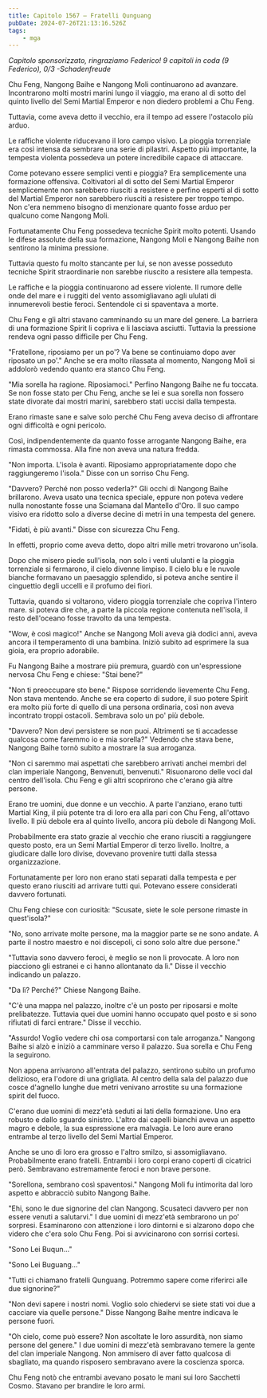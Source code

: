 ```yaml
---
title: Capitolo 1567 – Fratelli Qunguang
pubDate: 2024-07-26T21:13:16.526Z
tags:
    - mga
---
```



<em>Capitolo sponsorizzato, ringraziamo Federico!
9 capitoli in coda (9 Federico), 0/3
-Schadenfreude</em>


Chu Feng, Nangong Baihe e Nangong Moli continuarono ad avanzare. Incontrarono molti mostri marini lungo il viaggio, ma erano al di sotto del quinto livello del Semi Martial Emperor e non diedero problemi a Chu Feng.


Tuttavia, come aveva detto il vecchio, era il tempo ad essere l'ostacolo più arduo.


Le raffiche violente riducevano il loro campo visivo. La pioggia torrenziale era così intensa da sembrare una serie di pilastri. Aspetto più importante, la tempesta violenta possedeva un potere incredibile capace di attaccare.


Come potevano essere semplici venti e pioggia? Era semplicemente una formazione offensiva. Coltivatori al di sotto del Semi Martial Emperor semplicemente non sarebbero riusciti a resistere e perfino esperti al di sotto del Martial Emperor non sarebbero riusciti a resistere per troppo tempo. Non c'era nemmeno bisogno di menzionare quanto fosse arduo per qualcuno come Nangong Moli.


Fortunatamente Chu Feng possedeva tecniche Spirit molto potenti. Usando le difese assolute della sua formazione, Nangong Moli e Nangong Baihe non sentirono la minima pressione.


Tuttavia questo fu molto stancante per lui, se non avesse posseduto tecniche Spirit straordinarie non sarebbe riuscito a resistere alla tempesta.


Le raffiche e la pioggia continuarono ad essere violente. Il rumore delle onde del mare e i ruggiti del vento assomigliavano agli ululati di innumerevoli bestie feroci. Sentendole ci si spaventava a morte.


Chu Feng e gli altri stavano camminando su un mare del genere. La barriera di una formazione Spirit li copriva e li lasciava asciutti. Tuttavia la pressione rendeva ogni passo difficile per Chu Feng.


"Fratellone, riposiamo per un po'? Va bene se continuiamo dopo aver riposato un po'." Anche se era molto rilassata al momento, Nangong Moli si addolorò vedendo quanto era stanco Chu Feng.


"Mia sorella ha ragione. Riposiamoci." Perfino Nangong Baihe ne fu toccata. Se non fosse stato per Chu Feng, anche se lei e sua sorella non fossero state divorate dai mostri marini, sarebbero stati uccisi dalla tempesta.


Erano rimaste sane e salve solo perché Chu Feng aveva deciso di affrontare ogni difficoltà e ogni pericolo.


Così, indipendentemente da quanto fosse arrogante Nangong Baihe, era rimasta commossa. Alla fine non aveva una natura fredda.


"Non importa. L'isola è avanti. Riposiamo appropriatamente dopo che raggiungeremo l'isola." Disse con un sorriso Chu Feng.


"Davvero? Perché non posso vederla?" Gli occhi di Nangong Baihe brillarono. Aveva usato una tecnica speciale, eppure non poteva vedere nulla nonostante fosse una Sciamana dal Mantello d'Oro. Il suo campo visivo era ridotto solo a diverse decine di metri in una tempesta del genere.


"Fidati, è più avanti." Disse con sicurezza Chu Feng.


In effetti, proprio come aveva detto, dopo altri mille metri trovarono un'isola.


Dopo che misero piede sull'isola, non solo i venti ululanti e la pioggia torrenziale si fermarono, il cielo divenne limpiso. Il cielo blu e le nuvole bianche formavano un paesaggio splendido, si poteva anche sentire il cinguettio degli uccelli e il profumo dei fiori.


Tuttavia, quando si voltarono, videro pioggia torrenziale che copriva l'intero mare. si poteva dire che, a parte la piccola regione contenuta nell'isola, il resto dell'oceano fosse travolto da una tempesta.


"Wow, è così magico!" Anche se Nangong Moli aveva già dodici anni, aveva ancora il temperamento di una bambina. Iniziò subito ad esprimere la sua gioia, era proprio adorabile.


Fu Nangong Baihe a mostrare più premura, guardò con un'espressione nervosa Chu Feng e chiese: "Stai bene?"


"Non ti preoccupare sto bene." Rispose sorridendo lievemente Chu Feng. Non stava mentendo. Anche se era coperto di sudore, il suo potere Spirit era molto più forte di quello di una persona ordinaria, così non aveva incontrato troppi ostacoli. Sembrava solo un po' più debole.


"Davvero? Non devi persistere se non puoi. Altrimenti se ti accadesse qualcosa come faremmo io e mia sorella?" Vedendo che stava bene, Nangong Baihe tornò subito a mostrare la sua arroganza.


"Non ci saremmo mai aspettati che sarebbero arrivati anchei membri del clan imperiale Nangong, Benvenuti, benvenuti." Risuonarono delle voci dal centro dell'isola. Chu Feng e gli altri scoprirono che c'erano già altre persone.


Erano tre uomini, due donne e un vecchio. A parte l'anziano, erano tutti Martial King, il più potente tra di loro era alla pari con Chu Feng, all'ottavo livello. Il più debole era al quinto livello, ancora più debole di Nangong Moli.


Probabilmente era stato grazie al vecchio che erano riusciti a raggiungere questo posto, era un Semi Martial Emperor di terzo livello. Inoltre, a giudicare dalle loro divise, dovevano provenire tutti dalla stessa organizzazione.


Fortunatamente per loro non erano stati separati dalla tempesta e per questo erano riusciti ad arrivare tutti qui. Potevano essere considerati davvero fortunati.


Chu Feng chiese con curiosità: "Scusate, siete le sole persone rimaste in quest'isola?"


"No, sono arrivate molte persone, ma la maggior parte se ne sono andate. A parte il nostro maestro e noi discepoli, ci sono solo altre due persone."


"Tuttavia sono davvero feroci, è meglio se non li provocate. A loro non piacciono gli estranei e ci hanno allontanato da lì." Disse il vecchio indicando un palazzo.


"Da lì? Perché?" Chiese Nangong Baihe.


"C'è una mappa nel palazzo, inoltre c'è un posto per riposarsi e molte prelibatezze. Tuttavia quei due uomini hanno occupato quel posto e si sono rifiutati di farci entrare." Disse il vecchio.


"Assurdo! Voglio vedere chi osa comportarsi con tale arroganza." Nangong Baihe si alzò e iniziò a camminare verso il palazzo. Sua sorella e Chu Feng la seguirono.


Non appena arrivarono all'entrata del palazzo, sentirono subito un profumo delizioso, era l'odore di una grigliata. Al centro della sala del palazzo due cosce d'agnello lunghe due metri venivano arrostite su una formazione spirit del fuoco.


C'erano due uomini di mezz'età seduti ai lati della formazione. Uno era robusto e dallo sguardo sinistro. L'altro dai capelli bianchi aveva un aspetto magro e debole, la sua espressione era malvagia. Le loro aure erano entrambe al terzo livello del Semi Martial Emperor.


Anche se uno di loro era grosso e l'altro smilzo, si assomigliavano. Probabilmente erano fratelli. Entrambi i loro corpi erano coperti di cicatrici però. Sembravano estremamente feroci e non brave persone.


"Sorellona, sembrano così spaventosi." Nangong Moli fu intimorita dal loro aspetto e abbracciò subito Nangong Baihe.


"Ehi, sono le due signorine del clan Nangong. Scusateci davvero per non essere venuti a salutarvi." I due uomini di mezz'età sembrarono un po' sorpresi. Esaminarono con attenzione i loro dintorni e si alzarono dopo che videro che c'era solo Chu Feng. Poi si avvicinarono con sorrisi cortesi.


"Sono Lei Buqun..."


"Sono Lei Buguang..."


"Tutti ci chiamano fratelli Qunguang. Potremmo sapere come riferirci alle due signorine?"


"Non devi sapere i nostri nomi. Voglio solo chiedervi se siete stati voi due a cacciare via quelle persone." Disse Nangong Baihe mentre indicava le persone fuori.


"Oh cielo, come può essere? Non ascoltate le loro assurdità, non siamo persone del genere." I due uomini di mezz'età sembravano temere la gente del clan imperiale Nangong. Non ammisero di aver fatto qualcosa di sbagliato, ma quando risposero sembravano avere la coscienza sporca.


Chu Feng notò che entrambi avevano posato le mani sui loro Sacchetti Cosmo. Stavano per brandire le loro armi.
                                


                                



